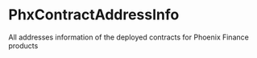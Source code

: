 # PhxContractAddressInfo
All addresses information of the deployed contracts for Phoenix Finance products
